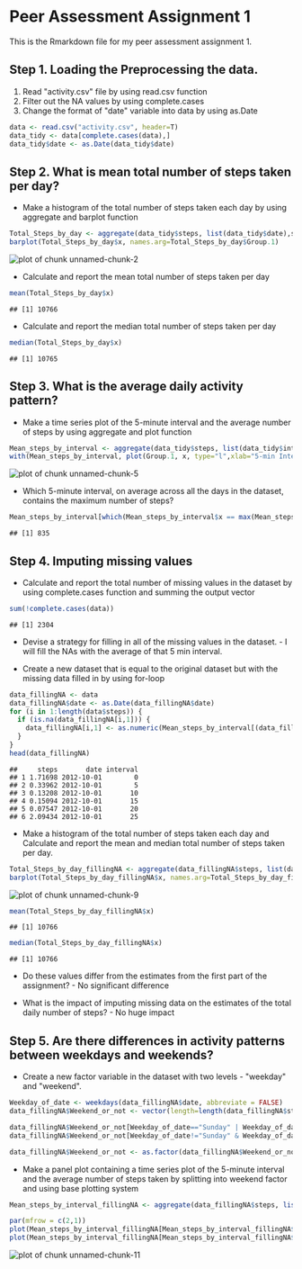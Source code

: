 Peer Assessment Assignment 1
=========================

This is the Rmarkdown file for my peer assessment assignment 1.

## Step 1. Loading the Preprocessing the data.
1. Read "activity.csv" file by using read.csv function
2. Filter out the NA values by using complete.cases
3. Change the format of "date" variable into data by using as.Date


```r
data <- read.csv("activity.csv", header=T)
data_tidy <- data[complete.cases(data),]
data_tidy$date <- as.Date(data_tidy$date)
```

## Step 2. What is mean total number of steps taken per day?
* Make a histogram of the total number of steps taken each day by using aggregate and barplot function


```r
Total_Steps_by_day <- aggregate(data_tidy$steps, list(data_tidy$date),sum)
barplot(Total_Steps_by_day$x, names.arg=Total_Steps_by_day$Group.1)
```

![plot of chunk unnamed-chunk-2](figure/unnamed-chunk-2.png) 

* Calculate and report the mean total number of steps taken per day


```r
mean(Total_Steps_by_day$x) 
```

```
## [1] 10766
```

* Calculate and report the median total number of steps taken per day


```r
median(Total_Steps_by_day$x) 
```

```
## [1] 10765
```

## Step 3. What is the average daily activity pattern?
* Make a time series plot of the 5-minute interval  and the average number of steps by using aggregate and plot function


```r
Mean_steps_by_interval <- aggregate(data_tidy$steps, list(data_tidy$interval),mean)
with(Mean_steps_by_interval, plot(Group.1, x, type="l",xlab="5-min Interval", ylab="Avg # of steps"))
```

![plot of chunk unnamed-chunk-5](figure/unnamed-chunk-5.png) 

* Which 5-minute interval, on average across all the days in the dataset, contains the maximum number of steps?


```r
Mean_steps_by_interval[which(Mean_steps_by_interval$x == max(Mean_steps_by_interval$x)),1]
```

```
## [1] 835
```

## Step 4. Imputing missing values

* Calculate and report the total number of missing values in the dataset by using complete.cases function and summing the output vector


```r
sum(!complete.cases(data))
```

```
## [1] 2304
```

* Devise a strategy for filling in all of the missing values in the dataset. - I will fill the NAs with the average of that 5 min interval.

* Create a new dataset that is equal to the original dataset but with the missing data filled in by using for-loop


```r
data_fillingNA <- data
data_fillingNA$date <- as.Date(data_fillingNA$date)
for (i in 1:length(data$steps)) {
  if (is.na(data_fillingNA[i,1])) {
    data_fillingNA[i,1] <- as.numeric(Mean_steps_by_interval[(data_fillingNA[i,3]==Mean_steps_by_interval[,1]),2])
  }  
}
head(data_fillingNA)
```

```
##     steps       date interval
## 1 1.71698 2012-10-01        0
## 2 0.33962 2012-10-01        5
## 3 0.13208 2012-10-01       10
## 4 0.15094 2012-10-01       15
## 5 0.07547 2012-10-01       20
## 6 2.09434 2012-10-01       25
```

* Make a histogram of the total number of steps taken each day and Calculate and report the mean and median total number of steps taken per day. 


```r
Total_Steps_by_day_fillingNA <- aggregate(data_fillingNA$steps, list(data_fillingNA$date),sum)
barplot(Total_Steps_by_day_fillingNA$x, names.arg=Total_Steps_by_day_fillingNA$Group.1)
```

![plot of chunk unnamed-chunk-9](figure/unnamed-chunk-9.png) 

```r
mean(Total_Steps_by_day_fillingNA$x) 
```

```
## [1] 10766
```

```r
median(Total_Steps_by_day_fillingNA$x) 
```

```
## [1] 10766
```

 * Do these values differ from the estimates from the first part of the assignment? - No significant difference
 
 * What is the impact of imputing missing data on the estimates of the total daily number of steps? - No huge impact

## Step 5. Are there differences in activity patterns between weekdays and weekends?

* Create a new factor variable in the dataset with two levels - "weekday" and "weekend".


```r
Weekday_of_date <- weekdays(data_fillingNA$date, abbreviate = FALSE)
data_fillingNA$Weekend_or_not <- vector(length=length(data_fillingNA$steps))

data_fillingNA$Weekend_or_not[Weekday_of_date=="Sunday" | Weekday_of_date=="Saturday"] <- "weekend"
data_fillingNA$Weekend_or_not[Weekday_of_date!="Sunday" & Weekday_of_date!="Saturday"] <- "weekday"

data_fillingNA$Weekend_or_not <- as.factor(data_fillingNA$Weekend_or_not)
```

* Make a panel plot containing a time series plot  of the 5-minute interval and the average number of steps taken by splitting into weekend factor and using base plotting system


```r
Mean_steps_by_interval_fillingNA <- aggregate(data_fillingNA$steps, list(data_fillingNA$interval,data_fillingNA$Weekend_or_not),mean)

par(mfrow = c(2,1))
plot(Mean_steps_by_interval_fillingNA[Mean_steps_by_interval_fillingNA$Group.2=="weekend",1], Mean_steps_by_interval_fillingNA[Mean_steps_by_interval_fillingNA$Group.2=="weekend",3], xlab = "Interval", ylab = "Avg Number of steps", type="l", main="weekend", ylim=c(0,250))
plot(Mean_steps_by_interval_fillingNA[Mean_steps_by_interval_fillingNA$Group.2=="weekday",1], Mean_steps_by_interval_fillingNA[Mean_steps_by_interval_fillingNA$Group.2=="weekday",3], xlab = "Interval", ylab = "Avg Number of steps", type="l",main="weekday",ylim=c(0,250))
```

![plot of chunk unnamed-chunk-11](figure/unnamed-chunk-11.png) 

